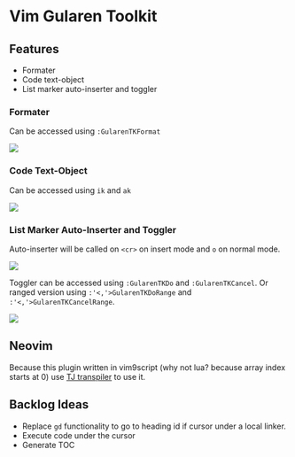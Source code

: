 # Vim Gularen Toolkit

## Features
- Formater
- Code text-object
- List marker auto-inserter and toggler

### Formater
Can be accessed using `:GularenTKFormat`

[![](https://img.youtube.com/vi/yWALr0Dgz_A/0.jpg)](https://youtu.be/yWALr0Dgz_A)

### Code Text-Object
Can be accessed using `ik` and `ak`

[![](https://img.youtube.com/vi/73dk1wQbTus/0.jpg)](https://youtu.be/73dk1wQbTus)

### List Marker Auto-Inserter and Toggler
Auto-inserter will be called on `<cr>` on insert mode and `o` on normal mode.

[![](https://img.youtube.com/vi/zLMmG-xOoUQ/0.jpg)](https://youtu.be/zLMmG-xOoUQ)

Toggler can be accessed using `:GularenTKDo` and `:GularenTKCancel`.
Or ranged version using `:'<,'>GularenTKDoRange` and `:'<,'>GularenTKCancelRange`.

[![](https://img.youtube.com/vi/t2wng_G7lKU/0.jpg)](https://youtu.be/t2wng_G7lKU)

## Neovim
Because this plugin written in vim9script (why not lua? because array index starts at 0) use [TJ transpiler](https://github.com/tjdevries/vim9jit) to use it.

## Backlog Ideas
- Replace `gd` functionality to go to heading id if cursor under a local linker.
- Execute code under the cursor
- Generate TOC

